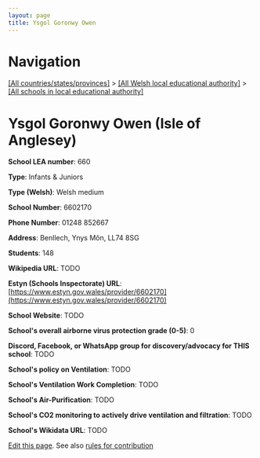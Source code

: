 ```yaml
---
layout: page
title: Ysgol Goronwy Owen
---
```

# Navigation

[[All countries/states/provinces]](../../..) > [[All Welsh local educational authority]](../..) > [[All schools in local educational authority]](..)

# Ysgol Goronwy Owen (Isle of Anglesey)

**School LEA number**: 660

**Type**: Infants & Juniors

**Type (Welsh)**: Welsh medium

**School Number**: 6602170

**Phone Number**: 01248 852667

**Address**: Benllech, Ynys Môn, LL74 8SG

**Students**: 148

**Wikipedia URL**: TODO

**Estyn (Schools Inspectorate) URL**: [https://www.estyn.gov.wales/provider/6602170](https://www.estyn.gov.wales/provider/6602170)

**School Website**: TODO

**School's overall airborne virus protection grade (0-5)**: 0

**Discord, Facebook, or WhatsApp group for discovery/advocacy for THIS school**: TODO

**School's policy on Ventilation**: TODO

**School's Ventilation Work Completion**: TODO

**School's Air-Purification**: TODO

**School's CO2 monitoring to actively drive ventilation and filtration**: TODO

**School's Wikidata URL**: TODO




[Edit this page](https://github.com/VentilationProject/Wales/edit/prif/./Isle_of_Anglesey/Ysgol_Goronwy_Owen.md). See also [rules for contribution](../../../contribution-rules/)